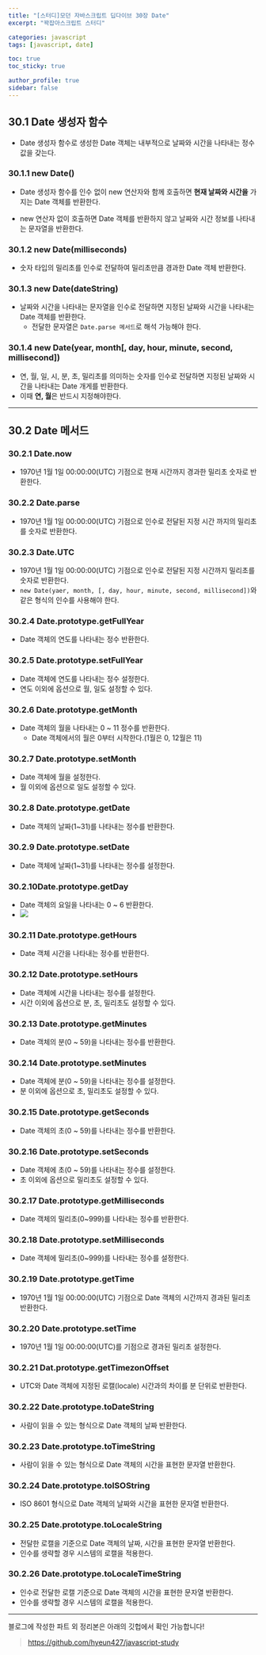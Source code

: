 ```yaml
---
title: "[스터디]모던 자바스크립트 딥다이브 30장 Date"
excerpt: "꽉잡아스크립트 스터디"

categories: javascript
tags: [javascript, date]

toc: true
toc_sticky: true

author_profile: true
sidebar: false
---
```


## 30.1 Date 생성자 함수

- Date 생성자 함수로 생성한 Date 객체는 내부적으로 날짜와 시간을 나타내는 정수값을 갖는다.

### 30.1.1 new Date()

- Date 생성자 함수를 인수 없이 new 연산자와 함께 호출하면 **현재 날짜와 시간을** 가지는 Date 객체를 반환한다.

- new 연산자 없이 호출하면 Date 객체를 반환하지 않고 날짜와 시간 정보를 나타내는 문자열을 반환한다.

### 30.1.2 new Date(milliseconds)

- 숫자 타입의 밀리초를 인수로 전달하여 밀리초만큼 경과한 Date 객체 반환한다.

### 30.1.3 new Date(dateString)

- 날짜와 시간을 나타내는 문자열을 인수로 전달하면 지정된 날짜와 시간을 나타내는 Date 객체를 반환한다.
  - 전달한 문자열은 `Date.parse 메서드`로 해석 가능해야 한다.

### 30.1.4 new Date(year, month[, day, hour, minute, second, millisecond])

- 연, 월, 일, 시, 분, 초, 밀리초를 의미하는 숫자를 인수로 전달하면 지정된 날짜와 시간을 나타내는 Date 개게를 반환한다.
- 이때 **연, 월**은 반드시 지정해야한다.

---

## 30.2 Date 메서드

### 30.2.1 Date.now

- 1970년 1월 1일 00:00:00(UTC) 기점으로 현재 시간까지 경과한 밀리초 숫자로 반환한다.

### 30.2.2 Date.parse

- 1970년 1월 1일 00:00:00(UTC) 기점으로 인수로 전달된 지정 시간 까지의 밀리초를 숫자로 반환한다.

### 30.2.3 Date.UTC

- 1970년 1월 1일 00:00:00(UTC) 기점으로 인수로 전달된 지정 시간까지 밀리초를 숫자로 반환한다.
- `new Date(yaer, month, [, day, hour, minute, second, millisecond])`와 같은 형식의 인수를 사용해야 한다.

### 30.2.4 Date.prototype.getFullYear

- Date 객체의 연도를 나타내는 정수 반환한다.

### 30.2.5 Date.prototype.setFullYear

- Date 객체에 연도를 나타내는 정수 설정한다.
- 연도 이외에 옵션으로 월, 일도 설정할 수 있다.

### 30.2.6 Date.prototype.getMonth

- Date 객체의 월을 나타내는 0 ~ 11 정수를 반환한다.
  - Date 객체에서의 월은 0부터 시작한다.(1월은 0, 12월은 11)

### 30.2.7 Date.prototype.setMonth

- Date 객체에 월을 설정한다.
- 월 이외에 옵션으로 일도 설정할 수 있다.

### 30.2.8 Date.prototype.getDate

- Date 객체의 날짜(1~31)를 나타내는 정수를 반환한다.

### 30.2.9 Date.prototype.setDate

- Date 객체에 날짜(1~31)를 나타내는 정수를 설정한다.

### 30.2.10Date.prototype.getDay

- Date 객체의 요일을 나타내는 0 ~ 6 반환한다.
- ![](https://velog.velcdn.com/images/hyeun427/post/a810a200-07e9-4ae3-853c-0340656d56eb/image.png)

### 30.2.11 Date.prototype.getHours

- Date 객체 시간을 나타내는 정수를 반환한다.

### 30.2.12 Date.prototype.setHours

- Date 객체에 시간을 나타내는 정수를 설정한다.
- 시간 이외에 옵션으로 분, 초, 밀리초도 설정할 수 있다.

### 30.2.13 Date.prototype.getMinutes

- Date 객체의 분(0 ~ 59)을 나타내는 정수를 반환한다.

### 30.2.14 Date.prototype.setMinutes

- Date 객체에 분(0 ~ 59)을 나타내는 정수를 설정한다.
- 분 이외에 옵션으로 초, 밀리초도 설정할 수 있다.

### 30.2.15 Date.prototype.getSeconds

- Date 객체의 초(0 ~ 59)를 나타내는 정수를 반환한다.

### 30.2.16 Date.prototype.setSeconds

- Date 객체에 초(0 ~ 59)를 나타내는 정수를 설정한다.
- 초 이외에 옵션으로 밀리초도 설정할 수 있다.

### 30.2.17 Date.prototype.getMilliseconds

- Date 객체의 밀리초(0~999)를 나타내는 정수를 반환한다.

### 30.2.18 Date.prototype.setMilliseconds

- Date 객체에 밀리초(0~999)를 나타내는 정수를 설정한다.

### 30.2.19 Date.prototype.getTime

- 1970년 1월 1일 00:00:00(UTC) 기점으로 Date 객체의 시간까지 경과된 밀리초 반환한다.

### 30.2.20 Date.prototype.setTime

- 1970년 1월 1일 00:00:00(UTC)를 기점으로 경과된 밀리초 설정한다.

### 30.2.21 Dat.prototype.getTimezonOffset

- UTC와 Date 객체에 지정된 로캘(locale) 시간과의 차이를 분 단위로 반환한다.

### 30.2.22 Date.prototype.toDateString

- 사람이 읽을 수 있는 형식으로 Date 객체의 날짜 반환한다.

### 30.2.23 Date.prototype.toTimeString

- 사람이 읽을 수 있는 형식으로 Date 객체의 시간을 표현한 문자열 반환한다.

### 30.2.24 Date.prototype.toISOString

- ISO 8601 형식으로 Date 객체의 날짜와 시간을 표현한 문자열 반환한다.

### 30.2.25 Date.prototype.toLocaleString

- 전달한 로캘을 기준으로 Date 객체의 날짜, 시간을 표현한 문자열 반환한다.
- 인수를 생략할 경우 시스템의 로캘을 적용한다.

### 30.2.26 Date.prototype.toLocaleTimeString

- 인수로 전달한 로캘 기준으로 Date 객체의 시간을 표현한 문자열 반환한다.
- 인수를 생략할 경우 시스템의 로캘을 적용한다.

---

블로그에 작성한 파트 외 정리본은 아래의 깃헙에서 확인 가능합니다!

> https://github.com/hyeun427/javascript-study
